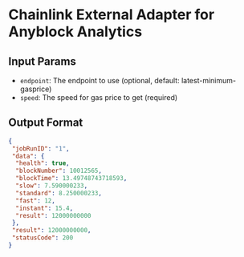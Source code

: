 # Chainlink External Adapter for Anyblock Analytics

## Input Params

- `endpoint`: The endpoint to use (optional, default: latest-minimum-gasprice)
- `speed`: The speed for gas price to get (required)

## Output Format

```json
{
 "jobRunID": "1",
 "data": {
  "health": true,
  "blockNumber": 10012565,
  "blockTime": 13.49748743718593,
  "slow": 7.590000233,
  "standard": 8.250000233,
  "fast": 12,
  "instant": 15.4,
  "result": 12000000000
 },
 "result": 12000000000,
 "statusCode": 200
}
```
